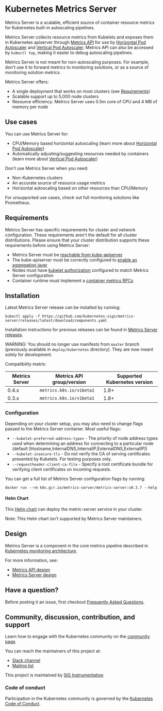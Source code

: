 # Kubernetes Metrics Server

Metrics Server is a scalable, efficient source of container resource metrics for Kubernetes
built-in autoscaling pipelines.

Metrics Server collects resource metrics from Kubelets and exposes them in Kubernetes apiserver through [Metrics API] 
for use by [Horizontal Pod Autoscaler] and [Vertical Pod Autoscaler]. Metrics API can also be accessed by `kubectl top`,
making it easier to debug autoscaling pipelines.

Metrics Server is not meant for non-autoscaling purposes. For example, don't use it to forward metrics to monitoring solutions, or as a source of monitoring solution metrics.

Metrics Server offers:
- A single deployment that works on most clusters (see [Requirements](#requirements))
- Scalable support up to 5,000 node clusters
- Resource efficiency: Metrics Server uses 0.5m core of CPU and 4 MB of memory per node

## Use cases

You can use Metrics Server for:
- CPU/Memory based horizontal autoscaling (learn more about [Horizontal Pod Autoscaler])
- Automatically adjusting/suggesting resources needed by containers (learn more about [Vertical Pod Autoscaler])

Don't use Metrics Server when you need:
- Non-Kubernetes clusters
- An accurate source of resource usage metrics
- Horizontal autoscaling based on other resources than CPU/Memory

For unsupported use cases, check out full monitoring solutions like Prometheus.

## Requirements

Metrics Server has specific requirements for cluster and network configuration. These requirements aren't the default for all cluster
distributions. Please ensure that your cluster distribution supports these requirements before using Metrics Server:
- Metrics Server must be [reachable from kube-apiserver]
- The kube-apiserver must be correctly configured to [enable an aggregation layer]
- Nodes must have [kubelet authorization] configured to match Metrics Server configuration
- Container runtime must implement a [container metrics RPCs]

## Installation

Latest Metrics Server release can be installed by running:

```shell
kubectl apply -f https://github.com/kubernetes-sigs/metrics-server/releases/latest/download/components.yaml
```

Installation instructions for previous releases can be found in [Metrics Server releases].

WARNING: You should no longer use manifests from `master` branch (previously available in `deploy/kubernetes` directory).
They are now meant solely for development.

Compatibility matrix:

Metrics Server | Metrics API group/version | Supported Kubernetes version
---------------|---------------------------|-----------------------------
0.4.x          | `metrics.k8s.io/v1beta1`  | 1.8+
0.3.x          | `metrics.k8s.io/v1beta1`  | 1.8+

### Configuration 

Depending on your cluster setup, you may also need to change flags passed to the Metrics Server container.
Most useful flags:
- `--kubelet-preferred-address-types` - The priority of node address types used when determining an address for connecting to a particular node (default [Hostname,InternalDNS,InternalIP,ExternalDNS,ExternalIP])
- `--kubelet-insecure-tls` - Do not verify the CA of serving certificates presented by Kubelets. For testing purposes only.
- `--requestheader-client-ca-file` - Specify a root certificate bundle for verifying client certificates on incoming requests.

You can get a full list of Metrics Server configuration flags by running:

```shell
docker run --rm k8s.gcr.io/metrics-server/metrics-server:v0.3.7 --help
```

#### Helm Chart

This [Helm chart](https://github.com/helm/charts/tree/master/stable/metrics-server) can deploy the metric-server service in your cluster.

Note: This Helm chart isn't supported by Metrics Server maintainers.

## Design

Metrics Server is a component in the core metrics pipeline described in [Kubernetes monitoring architecture].

For more information, see:
- [Metrics API design]
- [Metrics Server design]

## Have a question?

Before posting it an issue, first checkout [Frequently Asked Questions].

## Community, discussion, contribution, and support

Learn how to engage with the Kubernetes community on the [community page].

You can reach the maintainers of this project at:

- [Slack channel]
- [Mailing list]

This project is maintained by [SIG Instrumentation]

### Code of conduct

Participation in the Kubernetes community is governed by the [Kubernetes Code of Conduct].

[Kubernetes monitoring architecture]: https://github.com/kubernetes/community/blob/master/contributors/design-proposals/instrumentation/monitoring_architecture.md
[Metrics API]: https://github.com/kubernetes/metrics
[Metrics API design]: https://github.com/kubernetes/community/blob/master/contributors/design-proposals/instrumentation/resource-metrics-api.md
[Metrics Server design]: https://github.com/kubernetes/community/blob/master/contributors/design-proposals/instrumentation/metrics-server.md
[reachable from kube-apiserver]: https://kubernetes.io/docs/concepts/architecture/master-node-communication/#master-to-cluster
[enable an aggregation layer]: https://kubernetes.io/docs/tasks/access-kubernetes-api/configure-aggregation-layer/
[kubelet authorization]: https://kubernetes.io/docs/reference/command-line-tools-reference/kubelet-authentication-authorization/
[container metrics RPCs]:https://github.com/kubernetes/community/blob/master/contributors/devel/sig-node/cri-container-stats.md
[SIG Instrumentation]: https://github.com/kubernetes/community/tree/master/sig-instrumentation
[Slack channel]: https://kubernetes.slack.com/messages/sig-instrumentation
[Mailing list]: https://groups.google.com/forum/#!forum/kubernetes-sig-instrumentation
[Kubernetes Code of Conduct]: code-of-conduct.md
[community page]: http://kubernetes.io/community/
[Horizontal Pod Autoscaler]: https://kubernetes.io/docs/tasks/run-application/horizontal-pod-autoscale/
[Vertical Pod Autoscaler]: https://github.com/kubernetes/autoscaler/tree/master/vertical-pod-autoscaler
[Frequently Asked Questions]: FAQ.md
[Metrics Server releases]: https://github.com/kubernetes-sigs/metrics-server/releases
